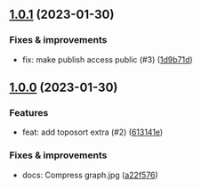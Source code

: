 ## [1.0.1](https://github.com/qiwi-forks/toposort/compare/v1.0.0...v1.0.1) (2023-01-30)

### Fixes & improvements
* fix: make publish access public (#3) ([1d9b71d](https://github.com/qiwi-forks/toposort/commit/1d9b71d11571419022f6b9c8eaa25e9fce4e687a))

## [1.0.0](https://github.com/qiwi-forks/toposort/compare/undefined...v1.0.0) (2023-01-30)

### Features
* feat: add toposort extra (#2) ([613141e](https://github.com/qiwi-forks/toposort/commit/613141e65d9d13d5e43f0077a8ed08f8077909b1))

### Fixes & improvements
* docs: Compress graph.jpg ([a22f576](https://github.com/qiwi-forks/toposort/commit/a22f576dd566828b390a07700275158bf511bd10))
